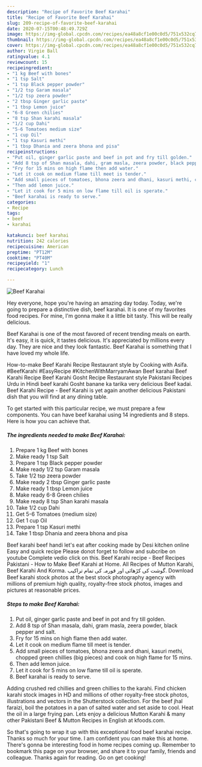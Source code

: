 ```yaml
---
description: "Recipe of Favorite Beef Karahai"
title: "Recipe of Favorite Beef Karahai"
slug: 209-recipe-of-favorite-beef-karahai
date: 2020-07-15T00:48:49.729Z
image: https://img-global.cpcdn.com/recipes/ea48a8cf1e00c0d5/751x532cq70/beef-karahai-recipe-main-photo.jpg
thumbnail: https://img-global.cpcdn.com/recipes/ea48a8cf1e00c0d5/751x532cq70/beef-karahai-recipe-main-photo.jpg
cover: https://img-global.cpcdn.com/recipes/ea48a8cf1e00c0d5/751x532cq70/beef-karahai-recipe-main-photo.jpg
author: Virgie Ball
ratingvalue: 4.1
reviewcount: 15
recipeingredient:
- "1 kg Beef with bones"
- "1 tsp Salt"
- "1 tsp Black pepper powder"
- "1/2 tsp Garam masala"
- "1/2 tsp zeera powder"
- "2 tbsp Ginger garlic paste"
- "1 tbsp Lemon juice"
- "6-8 Green chilies"
- "8 tsp Shan karahi masala"
- "1/2 cup Dahi"
- "5-6 Tomatoes medium size"
- "1 cup Oil"
- "1 tsp Kasuri methi"
- "1 tbsp Dhania and zeera bhona and pisa"
recipeinstructions:
- "Put oil, ginger garlic paste and beef in pot and fry till golden."
- "Add 8 tsp of Shan masala, dahi, gram masla, zeera powder, black pepper and salt."
- "Fry for 15 mins on high flame then add water."
- "Let it cook on medium flame till meet is tender."
- "Add small pieces of tomatoes, bhona zeera and dhani, kasuri methi, chopped green chillies (big pieces) and cook on high flame for 15 mins."
- "Then add lemon juice."
- "Let it cook for 5 mins on low flame till oil is sperate."
- "Beef karahai is ready to serve."
categories:
- Recipe
tags:
- beef
- karahai

katakunci: beef karahai 
nutrition: 242 calories
recipecuisine: American
preptime: "PT12M"
cooktime: "PT40M"
recipeyield: "1"
recipecategory: Lunch

---
```



![Beef Karahai](https://img-global.cpcdn.com/recipes/ea48a8cf1e00c0d5/751x532cq70/beef-karahai-recipe-main-photo.jpg)

Hey everyone, hope you're having an amazing day today. Today, we're going to prepare a distinctive dish, beef karahai. It is one of my favorites food recipes. For mine, I'm gonna make it a little bit tasty. This will be really delicious.

Beef Karahai is one of the most favored of recent trending meals on earth. It's easy, it is quick, it tastes delicious. It's appreciated by millions every day. They are nice and they look fantastic. Beef Karahai is something that I have loved my whole life.

How-to-make Beef Karahi Recipe Restaurant style by Cooking with Asifa. #BeefKarahi #EasyRecipe #KitchenWithMarryamAwan Beef karahai Beef Karahi Recipe Beef Karahi Gosht Recipe Restaurant style Pakistani Recipes Urdu in Hindi beef karahi Gosht banane ka tarika very delicious Beef kadai. Beef Karahi Recipe - Beef Karahi is yet again another delicious Pakistani dish that you will find at any dining table.


To get started with this particular recipe, we must prepare a few components. You can have beef karahai using 14 ingredients and 8 steps. Here is how you can achieve that.

<!--inarticleads1-->

##### The ingredients needed to make Beef Karahai:

1. Prepare 1 kg Beef with bones
1. Make ready 1 tsp Salt
1. Prepare 1 tsp Black pepper powder
1. Make ready 1/2 tsp Garam masala
1. Take 1/2 tsp zeera powder
1. Make ready 2 tbsp Ginger garlic paste
1. Make ready 1 tbsp Lemon juice
1. Make ready 6-8 Green chilies
1. Make ready 8 tsp Shan karahi masala
1. Take 1/2 cup Dahi
1. Get 5-6 Tomatoes (medium size)
1. Get 1 cup Oil
1. Prepare 1 tsp Kasuri methi
1. Take 1 tbsp Dhania and zeera bhona and pisa


Beef karahi beef handi let&#39;s eat after cooking made by Desi kitchen online Easy and quick recipe Please donot forget to follow and subcribe on youtube Complete vedio click on this. Beef Karahi recipe - Beef Recipes Pakistani - How to Make Beef Karahi at Home. All Recipes of Mutton Karahi, Beef Karahi And Korma. گوشت کی کڑھائی اور قورمہ کی تمام تراکیب. Download Beef karahi stock photos at the best stock photography agency with millions of premium high quality, royalty-free stock photos, images and pictures at reasonable prices. 

<!--inarticleads2-->

##### Steps to make Beef Karahai:

1. Put oil, ginger garlic paste and beef in pot and fry till golden.
1. Add 8 tsp of Shan masala, dahi, gram masla, zeera powder, black pepper and salt.
1. Fry for 15 mins on high flame then add water.
1. Let it cook on medium flame till meet is tender.
1. Add small pieces of tomatoes, bhona zeera and dhani, kasuri methi, chopped green chillies (big pieces) and cook on high flame for 15 mins.
1. Then add lemon juice.
1. Let it cook for 5 mins on low flame till oil is sperate.
1. Beef karahai is ready to serve.


Adding crushed red chillies and green chillies to the karahi. Find chicken karahi stock images in HD and millions of other royalty-free stock photos, illustrations and vectors in the Shutterstock collection. For the beef jhal faraizi, boil the potatoes in a pan of salted water and set aside to cool. Heat the oil in a large frying pan. Lets enjoy a delicious Mutton Karahi &amp; many other Pakistani Beef &amp; Mutton Recipes in English at kfoods.com. 

So that's going to wrap it up with this exceptional food beef karahai recipe. Thanks so much for your time. I am confident you can make this at home. There's gonna be interesting food in home recipes coming up. Remember to bookmark this page on your browser, and share it to your family, friends and colleague. Thanks again for reading. Go on get cooking!
